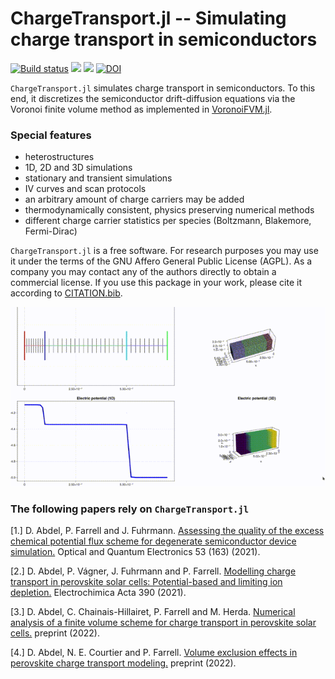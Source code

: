 ChargeTransport.jl -- Simulating charge transport in semiconductors
================================

[![Build status](https://github.com/PatricioFarrell/ChargeTransport.jl/workflows/linux-macos-windows/badge.svg)](https://github.com/PatricioFarrell/ChargeTransport.jl/actions)
[![](https://img.shields.io/badge/docs-stable-blue.svg)](https://PatricioFarrell.github.io/ChargeTransport.jl/stable)
[![](https://img.shields.io/badge/docs-dev-blue.svg)](https://PatricioFarrell.github.io/ChargeTransport.jl/dev)
[![DOI](https://zenodo.org/badge/DOI/10.5281/zenodo.6257906.svg)](https://doi.org/10.5281/zenodo.6257906)


`ChargeTransport.jl` simulates charge transport in semiconductors. To this end, it discretizes
the semiconductor drift-diffusion equations via the Voronoi finite volume method as implemented in [VoronoiFVM.jl](https://github.com/j-fu/VoronoiFVM.jl).

### Special features

- heterostructures
- 1D, 2D and 3D simulations
- stationary and transient simulations
- IV curves and scan protocols
- an arbitrary amount of charge carriers may be added
- thermodynamically consistent, physics preserving numerical methods
- different charge carrier statistics per species (Boltzmann, Blakemore, Fermi-Dirac)

`ChargeTransport.jl` is a free software. For research purposes you may use it under the terms of the GNU Affero General Public License (AGPL). As a company you may contact any of the authors directly to obtain a commercial license. If you use this package in your work, please cite it according to [CITATION.bib](https://raw.githubusercontent.com/PatricioFarrell/ChargeTransport.jl/master/CITATION.bib).


![](docs/src/images/example_3d.gif)

### The following papers rely on `ChargeTransport.jl`

[1.] D. Abdel, P. Farrell and J. Fuhrmann. [Assessing the quality of the excess chemical potential flux scheme for degenerate semiconductor device simulation.](https://link.springer.com/article/10.1007/s11082-021-02803-4) Optical and Quantum Electronics 53 (163) (2021).

[2.] D. Abdel, P. Vágner, J. Fuhrmann and P. Farrell. [Modelling charge transport in perovskite solar cells: Potential-based and limiting ion depletion.](https://www.sciencedirect.com/science/article/abs/pii/S0013468621009865) Electrochimica Acta 390 (2021).

[3.] D. Abdel, C. Chainais-Hillairet, P. Farrell and M. Herda. [Numerical analysis of a finite volume scheme for charge transport in perovskite solar cells.](https://doi.org/10.48550/arXiv.2209.07934) preprint (2022).

[4.] D. Abdel, N. E. Courtier and P. Farrell. [Volume exclusion effects in perovskite charge transport modeling.](https://doi.org/10.20347/WIAS.PREPRINT.2965) preprint (2022).